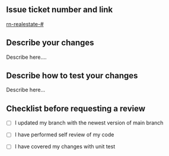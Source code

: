 ## Issue ticket number and link
[rn-realestate-#](https://github.com/olatunde1998/rn-realestate/issues/{{NO}})

## Describe your changes

Describe here....

## Describe how to test your changes

Describe here...

## Checklist before requesting a review
- [ ] I updated my branch with the newest version of main branch
- [ ] I have performed self review of my code
- [ ] I have covered my changes with unit test

